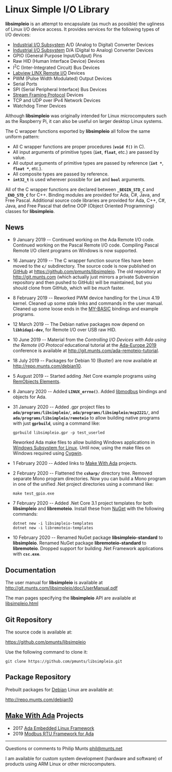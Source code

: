 Linux Simple I/O Library
========================

**libsimpleio** is an attempt to encapsulate (as much as possible) the
ugliness of Linux I/O device access. It provides services for the
following types of I/O devices:

-   [Industrial I/O
    Subsystem](https://wiki.analog.com/software/linux/docs/iio/iio) A/D
    (Analog to Digital) Converter Devices
-   [Industrial I/O
    Subsystem](https://wiki.analog.com/software/linux/docs/iio/iio) D/A
    (Digital to Analog) Converter Devices
-   GPIO (General Purpose Input/Output) Pins
-   Raw HID (Human Interface Device) Devices
-   I<sup>2</sup>C (Inter-Integrated Circuit) Bus Devices
-   [Labview LINX Remote
    I/O](https://www.labviewmakerhub.com/doku.php?id=learn:libraries:linx:spec:start)
    Devices
-   PWM (Pulse Width Modulated) Output Devices
-   Serial Ports
-   SPI (Serial Peripheral Interface) Bus Devices
-   [Stream Framing
    Protocol](http://git.munts.com/libsimpleio/doc/StreamFramingProtocol.pdf)
    Devices
-   TCP and UDP over IPv4 Network Devices
-   Watchdog Timer Devices

Although **libsimpleio** was originally intended for Linux
microcomputers such as the Raspberry Pi, it can also be useful on larger
desktop Linux systems.

The C wrapper functions exported by **libsimpleio** all follow the same
uniform pattern:

-   All C wrapper functions are proper procedures (**`void f()`** in C).
-   All input arguments of primitive types (**`int`**, **`float`**,
    etc.) are passed by value.
-   All output arguments of primitive types are passed by reference
    (**`int *`**, **`float *`**, etc.).
-   All composite types are passed by reference.
-   **`int32_t`** is used wherever possible for **`int`** and **`bool`**
    arguments.

All of the C wrapper functions are declared between **`_BEGIN_STD_C`**
and **`_END_STD_C`** for C++. Binding modules are provided for Ada, C\#,
Java, and Free Pascal. Additional source code libraries are provided for
Ada, C++, C\#, Java, and Free Pascal that define OOP (Object Oriented
Programming) classes for **libsimpleio**.

News
----

-   9 January 2019 -- Continued working on the Ada Remote I/O code.
    Continued working on the Pascal Remote I/O code. Compiling Pascal
    Remote I/O client programs on Windows is now supported.
-   16 January 2019 -- The C wrapper function source files have been
    moved to the **`c/`** subdirectory. The source code is now published
    on [GitHub](https://github.com) at
    <https://github.com/pmunts/libsimpleio>. The old repository at
    <http://git.munts.com> (which actually just mirrors a private
    Subversion repository and then pushed to GitHub) will be maintained,
    but you should clone from GitHub, which will be *much* faster.
-   8 February 2019 -- Reworked PWM device handling for the Linux 4.19
    kernel. Cleaned up some stale links and commands in the user manual.
    Cleaned up some loose ends in the
    [MY-BASIC](https://github.com/paladin-t/my_basic) bindings and
    example programs.
-   12 March 2019 -- The Debian native packages now depend on
    **`libhidapi-dev`**, for Remote I/O over USB raw HID.
-   10 June 2019 -- Material from the *Controlling I/O Devices with Ada
    using the Remote I/O Protocol* educational tutorial at the
    [Ada-Europe 2019](https://ae2019.edc.pl) conference is available at
    <http://git.munts.com/ada-remoteio-tutorial>.
-   18 July 2019 -- Packages for Debian 10 (Buster) are now available at
    <http://repo.munts.com/debian10>.
-   5 August 2019 -- Started adding .Net Core example programs using
    [RemObjects Elements](https://www.elementscompiler.com/elements/).
-   8 January 2020 -- Added **`LINUX_errno()`**. Added
    [libmodbus](https://libmodbus.org) bindings and objects for Ada.
-   31 January 2020 -- Added .gpr project files to
    **`ada/programs/libsimpleio/`**,
    **`ada/programs/libsimpleio/mcp2221/`**, and
    **`ada/programs/libsimpleio/remoteio`** to allow building native
    programs with just **`gprbuild`**, using a command like:

        gprbuild libsimpleio.gpr -p test_userled

    Reworked Ada make files to allow building Windows applications in
    [Windows Subsystem for
    Linux](https://docs.microsoft.com/en-us/windows/wsl/faq). Until now,
    using the make files on Windows required using
    [Cygwin](https://www.cygwin.com).

-   1 February 2020 -- Added links to [Make With
    Ada](https://www.makewithada.org) projects.
-   2 February 2020 -- Flattened the **`csharp/`** directory tree.
    Removed separate Mono program directories. Now you can build a Mono
    program in one of the unified .Net project directories using a
    command like:

        make test_gpio.exe

-   7 February 2020 -- Added .Net Core 3.1 project templates for both
    **libsimpleio** and **libremoteio**. Install these from
    [NuGet](https://www.nuget.org) with the following commands:

        dotnet new -i libsimpleio-templates
        dotnet new -i libremoteio-templates

-   10 February 2020 -- Renamed NuGet package **libsimpleio-standard**
    to **libsimpleio**. Renamed NuGet package **libremoteio-standard**
    to **libremoteio**. Dropped support for building .Net Framework
    applications with **`csc.exe`**.

Documentation
-------------

The user manual for **libsimpleio** is available at
<http://git.munts.com/libsimpleio/doc/UserManual.pdf>

The man pages specifying the **libsimpleio** API are available at
[libsimpleio.html](http://git.munts.com/libsimpleio/doc/libsimpleio.html)

Git Repository
--------------

The source code is available at:

<https://github.com/pmunts/libsimpleio>

Use the following command to clone it:

    git clone https://github.com/pmunts/libsimpleio.git

Package Repository
------------------

Prebuilt packages for [Debian](http://www.debian.org) Linux are
available at:

<http://repo.munts.com/debian10>

[Make With Ada](https://www.makewithada.org/) Projects
------------------------------------------------------

-   2017 [Ada Embedded Linux
    Framework](https://www.makewithada.org/entry/ada_linux_sensor_framework)
-   2019 [Modbus RTU Framework for
    Ada](https://www.hackster.io/philip-munts/modbus-rtu-framework-for-ada-f33cc6)

------------------------------------------------------------------------

Questions or comments to Philip Munts <phil@munts.net>

I am available for custom system development (hardware and software) of
products using ARM Linux or other microcomputers.
